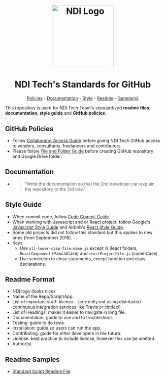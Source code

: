 <h1 align="center">
  <a href="https://www.ndi.org/"><img src="https://www.ndi.org/sites/all/themes/ndi/images/NDI_logo_svg.svg" alt="NDI Logo" width="200"></a>
</h1>

<h1 align="center">
  NDI Tech's Standards for GitHub
</h1>

<p align="center">
  <a href="#github-policies">Policies</a> - 
  <a href="#documentation">Documentation</a> - 
  <a href="#style-guide">Style</a> - 
  <a href="#readme-format">Readme</a> - 
  <a href="#readme-samples">Sample(s)</a>
</p>

This repository is used for NDI Tech Team's standardized **readme files**, **documentation**, **style guide** and **GitHub policies**.

## GitHub Policies

* Follow [Collaborator Access Guide](./collaborator-access.md) before giving NDI Tech GitHub access to vendors, consultants, freelancers and contributors.
* Please follow [File and Folder Guide](./file-folder.md) before creating GitHub repository and Google Drive folder.

## Documentation

* > "Write the documentation so that the 2nd developer can explain the repository to the 3rd one."

## Style Guide

* When commit code, follow [Code Commit Guide](https://github.com/nditech/git-styleguide/blob/gh-pages/README.md).
* When working with Javascript and or React project, follow Google's [Javascript Style Guide](https://google.github.io/styleguide/jsguide.html) and Airbnb's [React Style Guide](https://github.com/airbnb/javascript/tree/master/react).
* Some old projects did not follow this standard but this applies to new ones (from September 2018).
* Keys:
    * Use `all-lower-case-file-name.js` except in React folders, `ReactComponent` (PascalCase) and `reactProjectFile.js` (camelCase). 
    * Use semicolon to close statements, except function and class declarations.

## Readme Format

* NDI logo (looks nice)
* Name of the Repo/Script/App
* List of important stuff: license... (currently not using distributed continuous integration services like Travis or circleci)
* List of Headings: makes it easier to navigate in long file.
* Documentation: guide to use and to troubleshoot.
* Testing: guide to do tests.
* Installation: guide so users can run the app.
* Contributing: guide for other developers in the future.
* License: best practice to include license, however this can be omitted.
* Author(s)

## Readme Samples

* [Standard Script Readme File](./script.md)